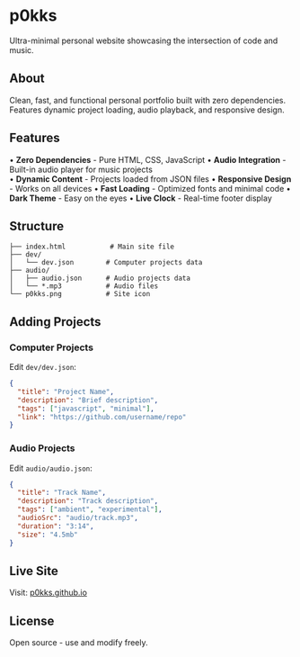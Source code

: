 # p0kks

Ultra-minimal personal website showcasing the intersection of code and music.

## About

Clean, fast, and functional personal portfolio built with zero dependencies. Features dynamic project loading, audio playback, and responsive design.

## Features

• **Zero Dependencies** - Pure HTML, CSS, JavaScript
• **Audio Integration** - Built-in audio player for music projects  
• **Dynamic Content** - Projects loaded from JSON files
• **Responsive Design** - Works on all devices
• **Fast Loading** - Optimized fonts and minimal code
• **Dark Theme** - Easy on the eyes
• **Live Clock** - Real-time footer display

## Structure

```
├── index.html           # Main site file
├── dev/
│   └── dev.json        # Computer projects data
├── audio/
│   ├── audio.json      # Audio projects data
│   └── *.mp3           # Audio files
└── p0kks.png           # Site icon
```

## Adding Projects

### Computer Projects
Edit `dev/dev.json`:
```json
{
  "title": "Project Name",
  "description": "Brief description",
  "tags": ["javascript", "minimal"],
  "link": "https://github.com/username/repo"
}
```

### Audio Projects  
Edit `audio/audio.json`:
```json
{
  "title": "Track Name",
  "description": "Track description", 
  "tags": ["ambient", "experimental"],
  "audioSrc": "audio/track.mp3",
  "duration": "3:14",
  "size": "4.5mb"
}
```

## Live Site

Visit: [p0kks.github.io](https://p0kks.github.io)

## License

Open source - use and modify freely.